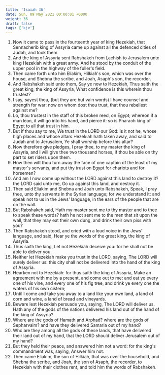 ```yaml
---
title: 'Isaiah 36'
date: Sun, 09 May 2021 00:00:01 +0000
weight: 36
draft: false
tags: ['kjv'] 
---
```


1. Now it came to pass in the fourteenth year of king Hezekiah, that Sennacherib king of Assyria came up against all the defenced cities of Judah, and took them.
2. And the king of Assyria sent Rabshakeh from Lachish to Jerusalem unto king Hezekiah with a great army. And he stood by the conduit of the upper pool in the highway of the fuller's field.
3. Then came forth unto him Eliakim, Hilkiah's son, which was over the house, and Shebna the scribe, and Joah, Asaph's son, the recorder.
4. And Rabshakeh said unto them, Say ye now to Hezekiah, Thus saith the great king, the king of Assyria, What confidence is this wherein thou trustest?
5. I say, sayest thou, (but they are but vain words) I have counsel and strength for war: now on whom dost thou trust, that thou rebellest against me?
6. Lo, thou trustest in the staff of this broken reed, on Egypt; whereon if a man lean, it will go into his hand, and pierce it: so is Pharaoh king of Egypt to all that trust in him.
7. But if thou say to me, We trust in the LORD our God: is it not he, whose high places and whose altars Hezekiah hath taken away, and said to Judah and to Jerusalem, Ye shall worship before this altar?
8. Now therefore give pledges, I pray thee, to my master the king of Assyria, and I will give thee two thousand horses, if thou be able on thy part to set riders upon them.
9. How then wilt thou turn away the face of one captain of the least of my master's servants, and put thy trust on Egypt for chariots and for horsemen?
10. And am I now come up without the LORD against this land to destroy it? the LORD said unto me, Go up against this land, and destroy it.
11. Then said Eliakim and Shebna and Joah unto Rabshakeh, Speak, I pray thee, unto thy servants in the Syrian language; for we understand it: and speak not to us in the Jews' language, in the ears of the people that are on the wall.
12. But Rabshakeh said, Hath my master sent me to thy master and to thee to speak these words? hath he not sent me to the men that sit upon the wall, that they may eat their own dung, and drink their own piss with you?
13. Then Rabshakeh stood, and cried with a loud voice in the Jews' language, and said, Hear ye the words of the great king, the king of Assyria.
14. Thus saith the king, Let not Hezekiah deceive you: for he shall not be able to deliver you.
15. Neither let Hezekiah make you trust in the LORD, saying, The LORD will surely deliver us: this city shall not be delivered into the hand of the king of Assyria.
16. Hearken not to Hezekiah: for thus saith the king of Assyria, Make an agreement with me by a present, and come out to me: and eat ye every one of his vine, and every one of his fig tree, and drink ye every one the waters of his own cistern;
17. Until I come and take you away to a land like your own land, a land of corn and wine, a land of bread and vineyards.
18. Beware lest Hezekiah persuade you, saying, The LORD will deliver us. Hath any of the gods of the nations delivered his land out of the hand of the king of Assyria?
19. Where are the gods of Hamath and Arphad? where are the gods of Sepharvaim? and have they delivered Samaria out of my hand?
20. Who are they among all the gods of these lands, that have delivered their land out of my hand, that the LORD should deliver Jerusalem out of my hand?
21. But they held their peace, and answered him not a word: for the king's commandment was, saying, Answer him not.
22. Then came Eliakim, the son of Hilkiah, that was over the household, and Shebna the scribe, and Joah, the son of Asaph, the recorder, to Hezekiah with their clothes rent, and told him the words of Rabshakeh.
